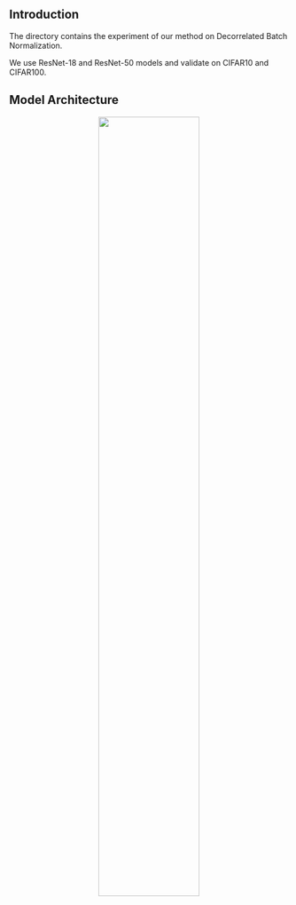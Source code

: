 ## Introduction

The directory contains the experiment of our method on Decorrelated Batch Normalization. 

We use ResNet-18 and ResNet-50 models and validate on CIFAR10 and CIFAR100.

## Model Architecture

<div align=center><img src="./Decorrealted BN/DBN.png" width="60%"/></div>
